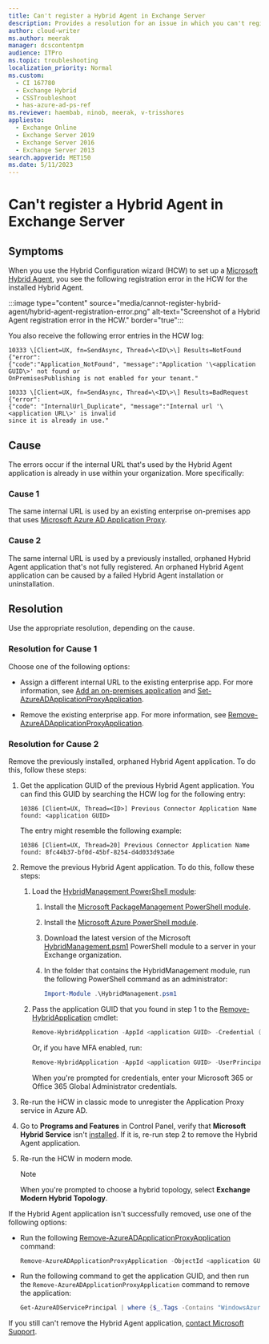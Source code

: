 ```yaml
---
title: Can't register a Hybrid Agent in Exchange Server
description: Provides a resolution for an issue in which you can't register a Hybrid Agent.
author: cloud-writer
ms.author: meerak
manager: dcscontentpm
audience: ITPro
ms.topic: troubleshooting
localization_priority: Normal
ms.custom:
  - CI 167780
  - Exchange Hybrid
  - CSSTroubleshoot
  - has-azure-ad-ps-ref
ms.reviewer: haembab, ninob, meerak, v-trisshores
appliesto:
  - Exchange Online
  - Exchange Server 2019
  - Exchange Server 2016
  - Exchange Server 2013
search.appverid: MET150
ms.date: 5/11/2023
---
```


# Can't register a Hybrid Agent in Exchange Server

## Symptoms

When you use the Hybrid Configuration wizard (HCW) to set up a [Microsoft Hybrid Agent](/exchange/hybrid-deployment/hybrid-agent), you see the following registration error in the HCW for the installed Hybrid Agent.

:::image type="content" source="media/cannot-register-hybrid-agent/hybrid-agent-registration-error.png" alt-text="Screenshot of a Hybrid Agent registration error in the HCW." border="true":::

You also receive the following error entries in the HCW log:

```output
10333 \[Client=UX, fn=SendAsync, Thread=\<ID\>\] Results=NotFound {"error":
{"code":"Application_NotFound", "message":"Application '\<application GUID\>' not found or
OnPremisesPublishing is not enabled for your tenant."
```

```output
10333 \[Client=UX, fn=SendAsync, Thread=\<ID\>\] Results=BadRequest {"error":
{"code": "InternalUrl_Duplicate", "message":"Internal url '\<application URL\>' is invalid
since it is already in use."
```

## Cause

The errors occur if the internal URL that's used by the Hybrid Agent application is already in use within your organization. More specifically:

### Cause 1

The same internal URL is used by an existing enterprise on-premises app that uses [Microsoft Azure AD Application Proxy](/azure/active-directory/app-proxy/application-proxy).

### Cause 2

The same internal URL is used by a previously installed, orphaned Hybrid Agent application that's not fully registered. An orphaned Hybrid Agent application can be caused by a failed Hybrid Agent installation or uninstallation.

## Resolution

Use the appropriate resolution, depending on the cause.

### Resolution for Cause 1

Choose one of the following options:

- Assign a different internal URL to the existing enterprise app. For more information, see [Add an on-premises application](/azure/active-directory/app-proxy/application-proxy-add-on-premises-application) and [Set-AzureADApplicationProxyApplication](/powershell/module/azuread/set-azureadapplicationproxyapplication).

- Remove the existing enterprise app. For more information, see [Remove-AzureADApplicationProxyApplication](/powershell/module/azuread/remove-azureadapplicationproxyapplication).

### Resolution for Cause 2

Remove the previously installed, orphaned Hybrid Agent application. To do this, follow these steps:

1. Get the application GUID of the previous Hybrid Agent application. You can find this GUID by searching the HCW log for the following entry:

   `10386 [Client=UX, Thread=<ID>] Previous Connector Application Name found: <application GUID>`

   The entry might resemble the following example:

   `10386 [Client=UX, Thread=20] Previous Connector Application Name found: 8fc44b37-bf0d-45bf-8254-d4d033d93a6e`

1. Remove the previous Hybrid Agent application. To do this, follow these steps:

   1. Load the [HybridManagement PowerShell module](/exchange/hybrid-deployment/hybrid-agent#installation-prerequisites):

      1. Install the [Microsoft PackageManagement PowerShell module](https://www.powershellgallery.com/packages/PackageManagement).

      1. Install the [Microsoft Azure PowerShell module](/powershell/azure/servicemanagement/install-azure-ps#step-2-install-azure-powershell).

      1. Download the latest version of the Microsoft [HybridManagement.psm1](https://aka.ms/hybridconnectivity) PowerShell module to a server in your Exchange organization.

      1. In the folder that contains the HybridManagement module, run the following PowerShell command as an administrator:

         ```powershell
         Import-Module .\HybridManagement.psm1
         ```

   1. Pass the application GUID that you found in step 1 to the [Remove-HybridApplication](/exchange/hybrid-deployment/hybrid-agent#hybrid-agent-powershell-module) cmdlet:

      ```powershell
      Remove-HybridApplication -AppId <application GUID> -Credential (Get-Credential)
      ```

      Or, if you have MFA enabled, run:

      ```powershell
      Remove-HybridApplication -AppId <application GUID> -UserPrincipalName <tenant admin UPN>
      ```

      When you're prompted for credentials, enter your Microsoft 365 or Office 365 Global Administrator credentials.
1. Re-run the HCW in classic mode to unregister the Application Proxy service in Azure AD.
1. Go to **Programs and Features** in Control Panel, verify that **Microsoft Hybrid Service** isn't [installed](/exchange/hybrid-deployment/hybrid-agent#additional-information). If it is, re-run step 2 to remove the Hybrid Agent application.
1. Re-run the HCW in modern mode.
  
   > [!NOTE]
   > When you're prompted to choose a hybrid topology, select **Exchange Modern Hybrid Topology**.

If the Hybrid Agent application isn't successfully removed, use one of the following options:

- Run the following [Remove-AzureADApplicationProxyApplication](/powershell/module/azuread/remove-azureadapplicationproxyapplication) command:

   ```powershell
   Remove-AzureADApplicationProxyApplication -ObjectId <application GUID> -RemoveADApplication $true
   ```
 
- Run the following command to get the application GUID, and then run the `Remove-AzureADApplicationProxyApplication` command to remove the application: 
  
  ```powershell
  Get-AzureADServicePrincipal | where {$_.Tags -Contains "WindowsAzureActiveDirectoryOnPremApp"} | fl AppId, DisplayName
  ```
 
If you still can't remove the Hybrid Agent application, [contact Microsoft Support](https://support.microsoft.com/contactus). 
